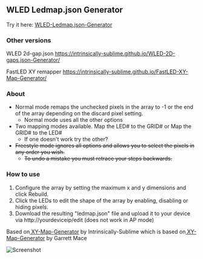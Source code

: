 ## WLED Ledmap.json Generator

Try it here: <a href="https://intrinsically-sublime.github.io/WLED-Ledmap.json-Generator/">WLED-Ledmap.json-Generator<br></a>

### Other versions
WLED 2d-gap.json https://intrinsically-sublime.github.io/WLED-2D-gaps.json-Generator/

FastLED XY remapper https://intrinsically-sublime.github.io/FastLED-XY-Map-Generator/

### About
* Normal mode remaps the unchecked pixels in the array to -1 or the end of the array depending on the discard pixel setting.
  * Normal mode uses all the other options
* Two mapping modes available. Map the LED# to the GRID# or Map the GRID# to the LED#
  * If one doesn't work try the other?
* ~~Freestyle mode ignores all options and allows you to select the pixels in any order you wish.~~
  * ~~To undo a mistake you must retrace your steps backwards.~~

### How to use

<ol>
  <li>Configure the array by setting the maximum x and y dimensions and click Rebuild.<br>
  <li>Click the LEDs to edit the shape of the array by enabling, disabling or hiding pixels.<br>
  <li>Download the resulting "ledmap.json" file and upload it to your device via http://yourdeviceip/edit (does not work in AP mode)<br>
</ol>

Based on<a href="https://github.com/Intrinsically-Sublime/FastLED-XY-Map-Generator"> XY-Map-Generator</a> by Intrinsically-Sublime
which is based on<a href="https://github.com/macetech/FastLED-XY-Map-Generator"> XY-Map-Generator</a> by Garrett Mace

![Screenshot](https://github.com/Intrinsically-Sublime/WLED-Ledmap.json-Generator/blob/main/wled-ledmap-generator_screenshot.png)
